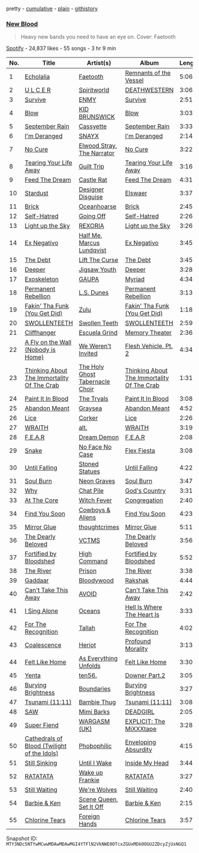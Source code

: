 pretty - [cumulative](/playlists/cumulative/37i9dQZF1DXdiUbJTV2anj.md) - [plain](/playlists/plain/37i9dQZF1DXdiUbJTV2anj) - [githistory](https://github.githistory.xyz/mackorone/spotify-playlist-archive/blob/main/playlists/plain/37i9dQZF1DXdiUbJTV2anj)

### [New Blood](https://open.spotify.com/playlist/37i9dQZF1DXdiUbJTV2anj)

> Heavy new bands you need to have an eye on\. Cover: Faetooth

[Spotify](https://open.spotify.com/user/spotify) - 24,837 likes - 55 songs - 3 hr 9 min

| No. | Title | Artist(s) | Album | Length |
|---|---|---|---|---|
| 1 | [Echolalia](https://open.spotify.com/track/0cXHEFaNtrgXuoBtOiaZDo) | [Faetooth](https://open.spotify.com/artist/6bAM7jeIX4pI5lZ0QoSZjt) | [Remnants of the Vessel](https://open.spotify.com/album/0LniiF1MjvYW8br5Eg7saD) | 5:06 |
| 2 | [U L C E R](https://open.spotify.com/track/2qc0VskDDd30YhBibl8b5e) | [Spiritworld](https://open.spotify.com/artist/3nKWlekyskH6bAM2Vat1hE) | [DEATHWESTERN](https://open.spotify.com/album/2OLqIZlftkG4KRGqno7ScY) | 3:06 |
| 3 | [Survive](https://open.spotify.com/track/10sNQBSpWrUV1jcyafuw0x) | [ENMY](https://open.spotify.com/artist/0DJJrg8eUagEWZXFgwKJfM) | [Survive](https://open.spotify.com/album/09CZXfat40xo0FMgh9bGc9) | 2:51 |
| 4 | [Blow](https://open.spotify.com/track/6d6WNysquy9upPZPxKRTQF) | [KID BRUNSWICK](https://open.spotify.com/artist/4QxIol1JzAa4ePmDytv0e4) | [Blow](https://open.spotify.com/album/1eUzA2dsKSplnHNOrUVg3M) | 3:03 |
| 5 | [September Rain](https://open.spotify.com/track/2GXXovrQJ0VCIbTVPiXILx) | [Cassyette](https://open.spotify.com/artist/3X8VK5wNpLQCVEo4sWBH2A) | [September Rain](https://open.spotify.com/album/1Bvlhc5gNdOBrwWDWn07HC) | 3:33 |
| 6 | [I'm Deranged](https://open.spotify.com/track/1lCS3D0iuE4nLXhXHT2iuq) | [SNAYX](https://open.spotify.com/artist/4kQgsrHUSc9IjuwWP30gf0) | [I'm Deranged](https://open.spotify.com/album/1BUW63sCkPSEKNadYTAAsH) | 2:14 |
| 7 | [No Cure](https://open.spotify.com/track/2pWF2nlztAHuj9i2RAqCqM) | [Elwood Stray](https://open.spotify.com/artist/6n5DUGtIWYMurrtVt7IdZr), [The Narrator](https://open.spotify.com/artist/7d1ZGbsel9lq6hwvWhPFgk) | [No Cure](https://open.spotify.com/album/5vHJdRDbOXnlb2sGPe8c8t) | 3:22 |
| 8 | [Tearing Your Life Away](https://open.spotify.com/track/41d34pNUJPcMFRW6K1PcJi) | [Guilt Trip](https://open.spotify.com/artist/07mhRucOGu6NJvRNVzqoxU) | [Tearing Your Life Away](https://open.spotify.com/album/3xW6YyiZY9AQcveSehm0jT) | 3:16 |
| 9 | [Feed The Dream](https://open.spotify.com/track/42gWJ8jAPVFG7FwxHOIQoX) | [Castle Rat](https://open.spotify.com/artist/2g5gjeZJLGcWPAF0o9KdJj) | [Feed The Dream](https://open.spotify.com/album/3h0iF9lbfKCalG5KclDWPA) | 4:31 |
| 10 | [Stardust](https://open.spotify.com/track/4ABR3zMxUzZMWFbHaf1SIq) | [Designer Disguise](https://open.spotify.com/artist/6CIDG937dHbankZzK4IlYu) | [Elswaer](https://open.spotify.com/album/77q6P32TVr7jjBxRzCfeDA) | 3:37 |
| 11 | [Brick](https://open.spotify.com/track/0CLHbBycBGgFUQuRfISbg1) | [Oceanhoarse](https://open.spotify.com/artist/6NNanF6LZJW0RWlyyUC1Ys) | [Brick](https://open.spotify.com/album/0ycvVIQlpnp5tmi2SI4QrK) | 2:45 |
| 12 | [Self\-Hatred](https://open.spotify.com/track/1RpoVQ6JCRSOnMD92wzwVS) | [Going Off](https://open.spotify.com/artist/2xCCFcGLx1oUlS1AMtfBo9) | [Self\-Hatred](https://open.spotify.com/album/11AkDom3SSzweUq98OkWj1) | 2:26 |
| 13 | [Light up the Sky](https://open.spotify.com/track/1rS8aSBVuN23jol7N1yCPU) | [REXORIA](https://open.spotify.com/artist/5oMfYeXrlGFv6DgrQ6zCtK) | [Light up the Sky](https://open.spotify.com/album/7zPQAdxJSYdzWL0FiAOrpM) | 3:26 |
| 14 | [Ex Negativo](https://open.spotify.com/track/10ENVmCdFwJI56CLLYBps7) | [Half Me](https://open.spotify.com/artist/4LNvQot1CDYC3kWGW144XC), [Marcus Lundqvist](https://open.spotify.com/artist/0q08CFLbXbVGCeLsduyGFe) | [Ex Negativo](https://open.spotify.com/album/0I8jW0HrBdY33udMgxPPTT) | 3:45 |
| 15 | [The Debt](https://open.spotify.com/track/30y0r3xRBzngsUXJ2FeTgn) | [Lift The Curse](https://open.spotify.com/artist/5mVUxlgnywxeahNtMpoCiv) | [The Debt](https://open.spotify.com/album/1tYh4lKvftUG55PLQPQ4WE) | 3:45 |
| 16 | [Deeper](https://open.spotify.com/track/2zadmTSePlxYA2LYq81c8U) | [Jigsaw Youth](https://open.spotify.com/artist/4nyGm04ANLhY9t8TnId45y) | [Deeper](https://open.spotify.com/album/72VaQUDx8Yw8Jz5qJW1lLW) | 3:28 |
| 17 | [Exoskeleton](https://open.spotify.com/track/7eP2AL5TLlVUmGNmFyAAXD) | [GAUPA](https://open.spotify.com/artist/2xODNufQxAtc0gmDIhsjkg) | [Myriad](https://open.spotify.com/album/3wGofyxNWI01dZbQV97czC) | 4:34 |
| 18 | [Permanent Rebellion](https://open.spotify.com/track/2Ot85xcajHDvU7cD2BdR2M) | [L.S\. Dunes](https://open.spotify.com/artist/2uRjuSX3CCVJO0KBA518XG) | [Permanent Rebellion](https://open.spotify.com/album/2LbVe89xE3nidK1eYLwrfH) | 3:13 |
| 19 | [Fakin' Tha Funk \(You Get Did\)](https://open.spotify.com/track/1FjenYfXVnQprQ0X5OWofT) | [Zulu](https://open.spotify.com/artist/38tO9pZm2G0JjANgRFvC1a) | [Fakin' Tha Funk \(You Get Did\)](https://open.spotify.com/album/2EAvdBjYRXRijWfmTMgfEW) | 1:18 |
| 20 | [SWOLLENTEETH](https://open.spotify.com/track/2dehX9M8cr21ggWNwkJgD7) | [Swollen Teeth](https://open.spotify.com/artist/2Q4WmCXIG2ogJ0ZYC3K4LQ) | [SWOLLENTEETH](https://open.spotify.com/album/53lOgAt8FCTfTYkOZzFnz7) | 2:59 |
| 21 | [Cliffhanger](https://open.spotify.com/track/6s7W6LpXeL6MXNSwbXr772) | [Escuela Grind](https://open.spotify.com/artist/75lXMXjUfNNbrBz6auGvvG) | [Memory Theater](https://open.spotify.com/album/6Lj1gahDRuya3EGF23KVSr) | 2:36 |
| 22 | [A Fly on the Wall \(Nobody is Home\)](https://open.spotify.com/track/6dpyMuO35p1DMpxk3GNrCV) | [We Weren't Invited](https://open.spotify.com/artist/484CN86xjq6HfQv21USxVa) | [Flesh Vehicle, Pt\. 2](https://open.spotify.com/album/2lWsY39nOBqKeV5HKsIlXf) | 4:34 |
| 23 | [Thinking About The Immortality Of The Crab](https://open.spotify.com/track/0xQPg3JWj1Sb5FFzeVvPDc) | [The Holy Ghost Tabernacle Choir](https://open.spotify.com/artist/2kxwiJIwlucn6VobGQLhul) | [Thinking About The Immortality Of The Crab](https://open.spotify.com/album/7nVjrWv2SnmcQGD6aUYszS) | 1:31 |
| 24 | [Paint It In Blood](https://open.spotify.com/track/1njkMdwveFsnqghHpiBGvd) | [The Tryals](https://open.spotify.com/artist/3BTVFfo4K9ilLQ3vhLBbbs) | [Paint It In Blood](https://open.spotify.com/album/5RlGa3MNRVfH1RyKX2exvt) | 3:08 |
| 25 | [Abandon Meant](https://open.spotify.com/track/5iyHvyWgXcPTznrSCA1FX5) | [Graysea](https://open.spotify.com/artist/2ARLxGqlg0rKKxe6bPHXtV) | [Abandon Meant](https://open.spotify.com/album/0HQT7vjsS71uiQ6tOMmtpo) | 4:52 |
| 26 | [Lice](https://open.spotify.com/track/7i7eU2wx577tHLW2Vt1EWI) | [Corker](https://open.spotify.com/artist/53TZm8kLBvnMddNr810H64) | [Lice](https://open.spotify.com/album/5lEWhmhXFXiMH9O6Wu27aD) | 2:26 |
| 27 | [WRAITH](https://open.spotify.com/track/78hZlTj2u4UeefGLPJKhUG) | [alt.](https://open.spotify.com/artist/2o6toWFM0eynwdOjVJfoSQ) | [WRAITH](https://open.spotify.com/album/10JZyQw2rMA75MUEAxTTHy) | 3:19 |
| 28 | [F.E.A.R](https://open.spotify.com/track/7qZuKXe9aArtkaaugXBba1) | [Dream Demon](https://open.spotify.com/artist/2YQKfqhM5oQ2u59LelCzki) | [F.E.A.R](https://open.spotify.com/album/5jX83sx5FCaNZXEcr4TPRz) | 2:08 |
| 29 | [Snake](https://open.spotify.com/track/69396kL1HvsUm6PWiv7ftJ) | [No Face No Case](https://open.spotify.com/artist/1jwcvlHFsttKb6JY8jPUXQ) | [Flex Fiesta](https://open.spotify.com/album/7JsB718EyNSdTNg6onGTLb) | 3:08 |
| 30 | [Until Falling](https://open.spotify.com/track/1oQc7ebfr4unGdUTlad9of) | [Stoned Statues](https://open.spotify.com/artist/4T3zk8OMwpondwavcnTZeQ) | [Until Falling](https://open.spotify.com/album/4zGPzMSMUwxcYJRuN5twAc) | 4:22 |
| 31 | [Soul Burn](https://open.spotify.com/track/72STRbMtY5ypgxtEJ5v6OU) | [Neon Graves](https://open.spotify.com/artist/0p3c6u5PBPVsrl2UhZexDx) | [Soul Burn](https://open.spotify.com/album/7rtcZw6pUN8wv227KWwlNe) | 3:47 |
| 32 | [Why](https://open.spotify.com/track/4Dgro3nLadAhwTIgNsNt57) | [Chat Pile](https://open.spotify.com/artist/4yRSUmhuSJ3KcIMljdh4fH) | [God's Country](https://open.spotify.com/album/38hr6lK2Up3QabqUEUEhKx) | 3:31 |
| 33 | [At The Core](https://open.spotify.com/track/0Yurp3rkIdKpLtva5cU0Nh) | [Witch Fever](https://open.spotify.com/artist/1Zdd7fqk5jtuMUwE7agpS1) | [Congregation](https://open.spotify.com/album/6SIQj7MJgbjkhV8nm16qZj) | 2:40 |
| 34 | [Find You Soon](https://open.spotify.com/track/07SZ1RaS0OaCa5qs97zVOI) | [Cowboys & Aliens](https://open.spotify.com/artist/40dMfiJSBmkMQbf5HNA2nE) | [Find You Soon](https://open.spotify.com/album/3Fqxh98P2BAz1S5DzHDi1L) | 4:23 |
| 35 | [Mirror Glue](https://open.spotify.com/track/0fEWlqJr3lJXEXmLk7KFOD) | [thoughtcrimes](https://open.spotify.com/artist/7xJ6tFnLODDMEhhlj6ftop) | [Mirror Glue](https://open.spotify.com/album/5vuqiIimLosYL6Gql82oXV) | 5:11 |
| 36 | [The Dearly Beloved](https://open.spotify.com/track/65ISG3z0biln1mB8wakFEi) | [VCTMS](https://open.spotify.com/artist/0Gav1syIZzd1D6fiyhd9dT) | [The Dearly Beloved](https://open.spotify.com/album/3985j1Z12r21NCWCbGHTY2) | 3:56 |
| 37 | [Fortified by Bloodshed](https://open.spotify.com/track/3A54tdbCgDX2vYzjjqGMlv) | [High Command](https://open.spotify.com/artist/4M3EzJBgOCW0MFc54EBEqQ) | [Fortified by Bloodshed](https://open.spotify.com/album/0l7KbR4AxPTAVs9R22MrIM) | 5:52 |
| 38 | [The River](https://open.spotify.com/track/2jHCuaT5m1iXLnugNCERSh) | [Prison](https://open.spotify.com/artist/4UVyBJPlg3bV69JZk1trYq) | [The River](https://open.spotify.com/album/2nLucUgoU2DW05o2FUEULd) | 3:38 |
| 39 | [Gaddaar](https://open.spotify.com/track/3Kj2M9gRU1Lwf5eiNjBtBp) | [Bloodywood](https://open.spotify.com/artist/4HFpzehKjow2WqU4EJ6Wy9) | [Rakshak](https://open.spotify.com/album/24gOuJnIeGxz0eBrmgid2Q) | 4:44 |
| 40 | [Can't Take This Away](https://open.spotify.com/track/69xZZJ0lSlw6PgDOXdIP3R) | [AVOID](https://open.spotify.com/artist/7rZJ1D1ERxrHNKTWwpZFVU) | [Can't Take This Away](https://open.spotify.com/album/02TZLTvmL28QjqPIEHUiWY) | 2:42 |
| 41 | [I Sing Alone](https://open.spotify.com/track/7oq8Qz5Y5hcgLlk9Nl30Ed) | [Oceans](https://open.spotify.com/artist/7x3hXpGkI296eBLTbhbND0) | [Hell Is Where The Heart Is](https://open.spotify.com/album/539Z5wmaJQbshbCEvtI8wf) | 3:33 |
| 42 | [For The Recognition](https://open.spotify.com/track/3LQZTazcTfzgFlmkHiZIuW) | [Tallah](https://open.spotify.com/artist/6Idb4IHX4Mf8IlB6sXcsdf) | [For The Recognition](https://open.spotify.com/album/7EQ5g4NnhDG38WqZRYUy0b) | 4:02 |
| 43 | [Coalescence](https://open.spotify.com/track/56s2fd2wlu2jt5hP1kopEl) | [Heriot](https://open.spotify.com/artist/49O77SKrEk1b9sNjhI0kM4) | [Profound Morality](https://open.spotify.com/album/5LDm7EQU04NgEHiLF2beaB) | 3:13 |
| 44 | [Felt Like Home](https://open.spotify.com/track/1Tvq5AWaYmN598So4r6p2h) | [As Everything Unfolds](https://open.spotify.com/artist/28IImD2QqPWTQ2cWgOMQNT) | [Felt Like Home](https://open.spotify.com/album/7BCIRnGqWxt9w9JsbsjYIE) | 3:30 |
| 45 | [Yenta](https://open.spotify.com/track/2Fm1b9cFtMU5e5AgUoYBkQ) | [ten56.](https://open.spotify.com/artist/28dpy0DQotTkBXcTlniQii) | [Downer Part.2](https://open.spotify.com/album/3SBsZ06WwMcqFU9tHPOSlV) | 3:05 |
| 46 | [Burying Brightness](https://open.spotify.com/track/3nyfxtCg9RD30h3aTnbVFW) | [Boundaries](https://open.spotify.com/artist/7a29ko2je7GUMrbmwn4t3I) | [Burying Brightness](https://open.spotify.com/album/4B4bNthhcQ9ph657TTYsbG) | 3:27 |
| 47 | [Tsunami \(11:11\)](https://open.spotify.com/track/0u4SRuld2zPAnyImNdfMAo) | [Bambie Thug](https://open.spotify.com/artist/6g3orasGcMPn0gwcE3JMAC) | [Tsunami \(11:11\)](https://open.spotify.com/album/1mQwEcEkEfQ5EFW9Q4PpsE) | 3:08 |
| 48 | [SAW](https://open.spotify.com/track/5plHlHptZcNkPaenanRdT1) | [Mimi Barks](https://open.spotify.com/artist/5A4P1UOSqbSvJKoi3VYlCC) | [DEADGIRL](https://open.spotify.com/album/48CPMZleL4rHMqtQN5opuV) | 2:05 |
| 49 | [Super Fiend](https://open.spotify.com/track/2JOYAjpbutUFqxHYncleLf) | [WARGASM \(UK\)](https://open.spotify.com/artist/1NRudBLaT84LXxfsYdFMhB) | [EXPLICIT: The MiXXXtape](https://open.spotify.com/album/0AGZmPToQJuD4DTh6bFGQ2) | 3:28 |
| 50 | [Cathedrals of Blood \(Twilight of the Idols\)](https://open.spotify.com/track/7tyqpGsyDgCTL8EOcqhJt5) | [Phobophilic](https://open.spotify.com/artist/1cdxNUejlVcTwgWocqB3eF) | [Enveloping Absurdity](https://open.spotify.com/album/0ULfAaYkPeQfu3f64qNiuy) | 4:15 |
| 51 | [Still Sinking](https://open.spotify.com/track/2HwEi11MYPuQY1rXBrUb7n) | [Until I Wake](https://open.spotify.com/artist/4XYFjTd83FIwArFrWEYhd5) | [Inside My Head](https://open.spotify.com/album/5WItXKjIqfNPLL6yZEgxEk) | 3:44 |
| 52 | [RATATATA](https://open.spotify.com/track/69MHdGzxzt4GMliiXqpWn4) | [Wake up Frankie](https://open.spotify.com/artist/0a3b8EtIuUttBtZ2mIhLuv) | [RATATATA](https://open.spotify.com/album/4lvR3TmGeAdG6CesUqaPBd) | 3:27 |
| 53 | [Still Waiting](https://open.spotify.com/track/5L6GZ6mFm4q0ZM4hhE8JJt) | [We're Wolves](https://open.spotify.com/artist/73hZY77xQYtJsTrslIzy7v) | [Still Waiting](https://open.spotify.com/album/7MnKb71wfwCK6QNVQdefI9) | 2:40 |
| 54 | [Barbie & Ken](https://open.spotify.com/track/7aVUykGDZCRyLRKCQrtrbx) | [Scene Queen](https://open.spotify.com/artist/6WandyxeDxlcOTwxtnTKP4), [Set It Off](https://open.spotify.com/artist/06bDwgCHeMAwhgI8il4Y5k) | [Barbie & Ken](https://open.spotify.com/album/4mljsOFQj7XRh77BAVF1aq) | 2:15 |
| 55 | [Chlorine Tears](https://open.spotify.com/track/554OCcyd1Q3O7bDXNdRZjS) | [Foreign Hands](https://open.spotify.com/artist/09RKiiT2NAJ7qYoAGOYu9w) | [Chlorine Tears](https://open.spotify.com/album/7uk1TiN9BcMF8iL9amIteu) | 3:57 |

Snapshot ID: `MTY3NDc5NTYwMCwwMDAwMDAwMGI4YTFlN2VkNWE0OTcxZGUxMDk0OGU2ZDcyZjUxNGQ1`
